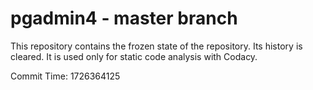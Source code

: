 # pgadmin4 - master branch

This repository contains the frozen state of the repository.
Its history is cleared. It is used only for static code
analysis with Codacy.

Commit Time: 1726364125